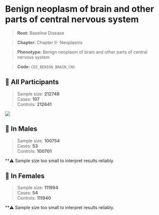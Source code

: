 # Benign neoplasm of brain and other parts of central nervous system

> **Root:** Baseline Disease  

> **Chapter:** Chapter II- Neoplasms  

> **Phenotype:** Benign neoplasm of brain and other parts of central nervous system  

> **Code:** `CD2_BENIGN_BRAIN_CNS`

## 🧪 All Participants  
> Sample size: **212748**  
> Cases: **107**  
> Controls: **212641**
<img src="/Disease/Figures/ALL/Baseline/CD2_BENIGN_BRAIN_CNS.png"/>
<CsvTable src="/Disease/Data/ALL/Baseline/LG_CD2_BENIGN_BRAIN_CNS.csv" label="🔍 View full results" />

## 👨 In Males  
> Sample size: **100754**  
> Cases: **53**  
> Controls: **100701**

**⚠️ Sample size too small to interpret results reliably.

## 👩 In Females  
> Sample size: **111994**  
> Cases: **54**  
> Controls: **111940**

**⚠️ Sample size too small to interpret results reliably.
